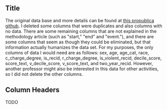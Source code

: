 ## Title

The original data base and more details can be found at [this propublica github](https://github.com/propublica/compas-analysis).  I deleted some columns that were duplicates and also columns with no data.  There are some remaining columns that are not explained in the methodology article (such as "start," "end" and "event."), and there are some columns that seem as though they could be eliminated, but that information actually humanizes the data set. For my purposes, the only columns of data I would need are as follows:  sex, age, age_cat, race, c_charge_degree, is_recid, r_charge_degree, is_violent_recid, decile_score, score_text, v_decile_score, v_score_text, and two_year_recid.  However, another professor might also be interested in this data for other activities, so I did not delete the other columns.  

## Column Headers
TODO
